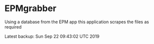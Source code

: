 # EPMgrabber
Using a database from the EPM app this application scrapes the files as required


Latest backup: Sun Sep 22 09:43:02 UTC 2019
